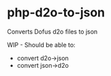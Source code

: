 # php-d2o-to-json
Converts Dofus d2o files to json

WIP - Should be able to:

- convert d2o->json
- convert json->d2o
